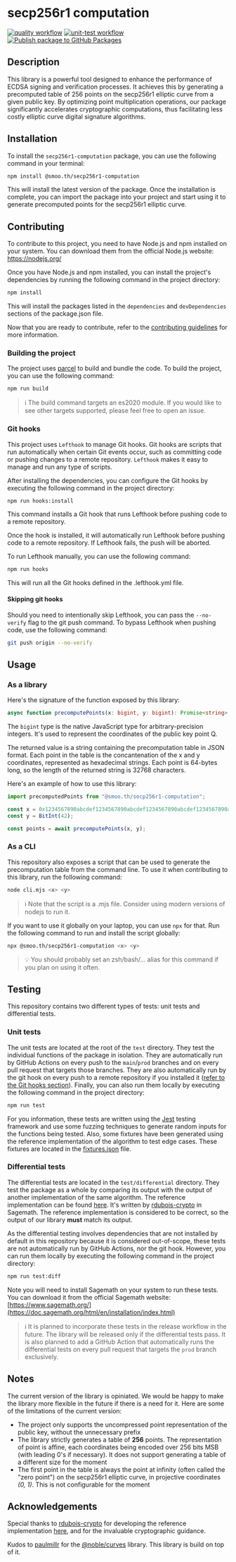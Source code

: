 # secp256r1 computation

[![quality workflow](https://github.com/get-smooth/secp256r1-computation/actions/workflows/quality.yml/badge.svg?branch=main)](https://github.com/get-smooth/secp256r1-computation/actions/workflows/quality.yml)
[![unit-test workflow](https://github.com/get-smooth/secp256r1-computation/actions/workflows/tests.yml/badge.svg?branch=main)](https://github.com/get-smooth/secp256r1-computation/actions/workflows/tests.yml)
[![Publish package to GitHub Packages](https://github.com/get-smooth/secp256r1-computation/actions/workflows/release-package.yml/badge.svg)](https://github.com/get-smooth/secp256r1-computation/actions/workflows/release-package.yml)

## Description

This library is a powerful tool designed to enhance the performance of ECDSA signing and verification processes. It achieves this by generating a precomputed table of 256 points on the secp256r1 elliptic curve from a given public key. By optimizing point multiplication operations, our package significantly accelerates cryptographic computations, thus facilitating less costly elliptic curve digital signature algorithms.

## Installation

To install the `secp256r1-computation` package, you can use the following command in your terminal:

```sh
npm install @smoo.th/secp256r1-computation
```

This will install the latest version of the package. Once the installation is complete, you can import the package into your project and start using it to generate precomputed points for the secp256r1 elliptic curve.

## Contributing

To contribute to this project, you need to have Node.js and npm installed on your system. You can download them from the official Node.js website: https://nodejs.org/

Once you have Node.js and npm installed, you can install the project's dependencies by running the following command in the project directory:

```sh
npm install
```

This will install the packages listed in the `dependencies` and `devDependencies` sections of the package.json file.

Now that you are ready to contribute, refer to the [contributing guidelines](./CONTRIBUTING.md) for more information.

### Building the project

The project uses [parcel](https://parceljs.org/) to build and bundle the code. To build the project, you can use the following command:

```sh
npm run build
```

> ℹ️ The build command targets an es2020 module. If you would like to see other targets supported, please feel free to open an issue.

### Git hooks

This project uses `Lefthook` to manage Git hooks. Git hooks are scripts that run automatically when certain Git events occur, such as committing code or pushing changes to a remote repository. `Lefthook` makes it easy to manage and run any type of scripts.

After installing the dependencies, you can configure the Git hooks by executing the following command in the project directory:

```sh
npm run hooks:install
```

This command installs a Git hook that runs Lefthook before pushing code to a remote repository.

Once the hook is installed, it will automatically run Lefthook before pushing code to a remote repository. If Lefthook fails, the push will be aborted.

To run Lefthook manually, you can use the following command:

```sh
npm run hooks
```

This will run all the Git hooks defined in the .lefthook.yml file.

#### Skipping git hooks

Should you need to intentionally skip Lefthook, you can pass the `--no-verify` flag to the git push command. To bypass
Lefthook when pushing code, use the following command:

```sh
git push origin --no-verify
```

## Usage

### As a library

Here's the signature of the function exposed by this library:

```ts
async function precomputePoints(x: bigint, y: bigint): Promise<string>;
```

The `bigint` type is the native JavaScript type for arbitrary-precision integers. It's used to represent the coordinates of the public key point Q.

The returned value is a string containing the precomputation table in JSON format. Each point in the table is the concantenation of the x and y coordinates, represented as hexadecimal strings. Each point is 64-bytes long, so the length of the returned string is 32768 characters.

Here's an example of how to use this library:

```ts
import precomputedPoints from "@smoo.th/secp256r1-computation";

const x = 0x1234567890abcdef1234567890abcdef1234567890abcdef1234567890abcdefn;
const y = BitInt(42);

const points = await precomputePoints(x, y);
```

### As a CLI

This repository also exposes a script that can be used to generate the precomputation table from the command line. To use it when contributing to this library, run the following command:

```sh
node cli.mjs <x> <y>
```

> ℹ️ Note that the script is a .mjs file. Consider using modern versions of nodejs to run it.

If you want to use it globally on your laptop, you can use `npx` for that. Run the following command to run and install the script globally:

```sh
npx @smoo.th/secp256r1-computation <x> <y>
```

> 💡 You should probably set an zsh/bash/... alias for this command if you plan on using it often.

## Testing

This repository contains two different types of tests: unit tests and differential tests.

### Unit tests

The unit tests are located at the root of the `test` directory. They test the individual functions of the package in isolation. They are automatically run by GitHub Actions on every push to the `main`/`prod` branches and on every pull request that targets those branches. They are also automatically run by the git hook on every push to a remote repository if you installed it ([refer to the Git hooks section](#git-hooks)). Finally, you can also run them locally by executing the following command in the project directory:

```sh
npm run test
```

For you information, these tests are written using the [Jest](https://jestjs.io/) testing framework and use some fuzzing techniques to generate random inputs for the functions being tested. Also, some fixtures have been generated using the reference implementation of the algorithm to test edge cases. These fixtures are located in the [fixtures.json](./tests/fixtures.json) file.

### Differential tests

The differential tests are located in the `test/differential` directory. They test the package as a whole by comparing its output with the output of another implementation of the same algorithm. The reference implementation can be found [here](tests/differential/precomputation.sage). It's written by [rdubois-crypto](https://github.com/rdubois-crypto) in Sagemath. The reference implementation is considered to be correct, so the output of our library **must** match its output.

As the differential testing involves dependencies that are not installed by default in this repository because it is considered out-of-scope, these tests are not automatically run by GitHub Actions, nor the git hook. However, you can run them locally by executing the following command in the project directory:

```sh
npm run test:diff
```

Note you will need to install Sagemath on your system to run these tests. You can download it from the official Sagemath website: [https://www.sagemath.org/](https://doc.sagemath.org/html/en/installation/index.html)

> ℹ️ It is planned to incorporate these tests in the release workflow in the future. The library will be released only if the differential tests pass. It is also planned to add a GitHub Action that automatically runs the differential tests on every pull request that targets the `prod` branch exclusively.

## Notes

The current version of the library is opiniated. We would be happy to make the library more flexible in the future if there is a need for it. Here are some of the limitations of the current version:

- The project only supports the uncompressed point representation of the public key, without the unnecessary prefix
- The library strictly generates a table of **256** points. The representation of point is affine, each coordinates being encoded over 256 bits MSB (with leading 0's if necessary). It does not support generating a table of a different size for the moment
- The first point in the table is always the point at infinity (often called the "zero point") on the secp256r1 elliptic curve, in projective coordinates _(0, 1)_. This is not configurable for the moment

## Acknowledgements

Special thanks to [rdubois-crypto](https://github.com/rdubois-crypto) for developing the reference implementation [here](https://github.com/rdubois-crypto/FreshCryptoLib), and for the invaluable cryptographic guidance.

Kudos to [paulmillr](https://github.com/paulmillr) for the [@noble/curves](https://github.com/paulmillr/noble-curves) library. This library is build on top of it.
